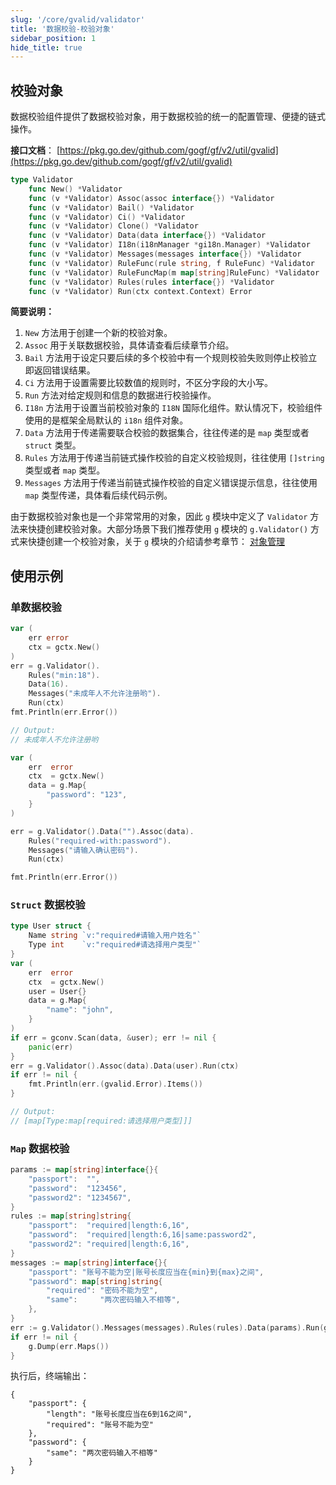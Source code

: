 ```yaml
---
slug: '/core/gvalid/validator'
title: '数据校验-校验对象'
sidebar_position: 1
hide_title: true
---
```


## 校验对象

数据校验组件提供了数据校验对象，用于数据校验的统一的配置管理、便捷的链式操作。

**接口文档**： [https://pkg.go.dev/github.com/gogf/gf/v2/util/gvalid](https://pkg.go.dev/github.com/gogf/gf/v2/util/gvalid)

```go
type Validator
    func New() *Validator
    func (v *Validator) Assoc(assoc interface{}) *Validator
    func (v *Validator) Bail() *Validator
    func (v *Validator) Ci() *Validator
    func (v *Validator) Clone() *Validator
    func (v *Validator) Data(data interface{}) *Validator
    func (v *Validator) I18n(i18nManager *gi18n.Manager) *Validator
    func (v *Validator) Messages(messages interface{}) *Validator
    func (v *Validator) RuleFunc(rule string, f RuleFunc) *Validator
    func (v *Validator) RuleFuncMap(m map[string]RuleFunc) *Validator
    func (v *Validator) Rules(rules interface{}) *Validator
    func (v *Validator) Run(ctx context.Context) Error
```

**简要说明：**

1. `New` 方法用于创建一个新的校验对象。
2. `Assoc` 用于关联数据校验，具体请查看后续章节介绍。
3. `Bail` 方法用于设定只要后续的多个校验中有一个规则校验失败则停止校验立即返回错误结果。
4. `Ci` 方法用于设置需要比较数值的规则时，不区分字段的大小写。
5. `Run` 方法对给定规则和信息的数据进行校验操作。
6. `I18n` 方法用于设置当前校验对象的 `I18N` 国际化组件。默认情况下，校验组件使用的是框架全局默认的 `i18n` 组件对象。
7. `Data` 方法用于传递需要联合校验的数据集合，往往传递的是 `map` 类型或者 `struct` 类型。
8. `Rules` 方法用于传递当前链式操作校验的自定义校验规则，往往使用 `[]string` 类型或者 `map` 类型。
9. `Messages` 方法用于传递当前链式操作校验的自定义错误提示信息，往往使用 `map` 类型传递，具体看后续代码示例。

由于数据校验对象也是一个非常常用的对象，因此 `g` 模块中定义了 `Validator` 方法来快捷创建校验对象。大部分场景下我们推荐使用 `g` 模块的 `g.Validator()` 方式来快捷创建一个校验对象，关于 `g` 模块的介绍请参考章节： [对象管理](../0-对象管理.md)

## 使用示例

### 单数据校验

```go
var (
    err error
    ctx = gctx.New()
)
err = g.Validator().
    Rules("min:18").
    Data(16).
    Messages("未成年人不允许注册哟").
    Run(ctx)
fmt.Println(err.Error())

// Output:
// 未成年人不允许注册哟
```

```go
var (
    err  error
    ctx  = gctx.New()
    data = g.Map{
        "password": "123",
    }
)

err = g.Validator().Data("").Assoc(data).
    Rules("required-with:password").
    Messages("请输入确认密码").
    Run(ctx)

fmt.Println(err.Error())
```

### `Struct` 数据校验

```go
type User struct {
    Name string `v:"required#请输入用户姓名"`
    Type int    `v:"required#请选择用户类型"`
}
var (
    err  error
    ctx  = gctx.New()
    user = User{}
    data = g.Map{
        "name": "john",
    }
)
if err = gconv.Scan(data, &user); err != nil {
    panic(err)
}
err = g.Validator().Assoc(data).Data(user).Run(ctx)
if err != nil {
    fmt.Println(err.(gvalid.Error).Items())
}

// Output:
// [map[Type:map[required:请选择用户类型]]]
```

### `Map` 数据校验

```go
params := map[string]interface{}{
    "passport":  "",
    "password":  "123456",
    "password2": "1234567",
}
rules := map[string]string{
    "passport":  "required|length:6,16",
    "password":  "required|length:6,16|same:password2",
    "password2": "required|length:6,16",
}
messages := map[string]interface{}{
    "passport": "账号不能为空|账号长度应当在{min}到{max}之间",
    "password": map[string]string{
        "required": "密码不能为空",
        "same":     "两次密码输入不相等",
    },
}
err := g.Validator().Messages(messages).Rules(rules).Data(params).Run(gctx.New())
if err != nil {
    g.Dump(err.Maps())
}
```

执行后，终端输出：

```
{
    "passport": {
        "length": "账号长度应当在6到16之间",
        "required": "账号不能为空"
    },
    "password": {
        "same": "两次密码输入不相等"
    }
}
```